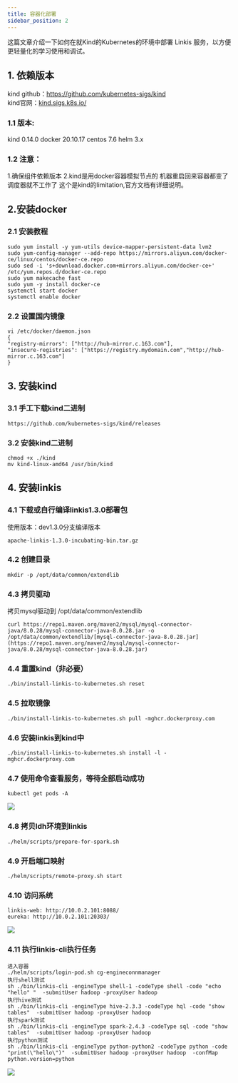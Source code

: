 ```yaml
---
title: 容器化部署
sidebar_position: 2
---
```


这篇文章介绍一下如何在就Kind的Kubernetes的环境中部署 Linkis 服务，以方便更轻量化的学习使用和调试。

## 1. 依赖版本
kind github：https://github.com/kubernetes-sigs/kind  
kind官网：[kind.sigs.k8s.io/](https://kind.sigs.k8s.io/)

### 1.1 版本:
kind 0.14.0
docker 20.10.17
centos 7.6
helm 3.x

### 1.2 注意：
1.确保组件依赖版本
2.kind是用docker容器模拟节点的 机器重启回来容器都变了 调度器就不工作了 这个是kind的limitation,官方文档有详细说明。

## 2.安装docker
### 2.1 安装教程
```
sudo yum install -y yum-utils device-mapper-persistent-data lvm2
sudo yum-config-manager --add-repo https://mirrors.aliyun.com/docker-ce/linux/centos/docker-ce.repo
sudo sed -i 's+download.docker.com+mirrors.aliyun.com/docker-ce+' /etc/yum.repos.d/docker-ce.repo
sudo yum makecache fast
sudo yum -y install docker-ce
systemctl start docker
systemctl enable docker
```

### 2.2 设置国内镜像
```
vi /etc/docker/daemon.json
{
"registry-mirrors": ["http://hub-mirror.c.163.com"],
"insecure-registries": ["https://registry.mydomain.com","http://hub-mirror.c.163.com"]
}
```

## 3. 安装kind
###  3.1 手工下载kind二进制
```
https://github.com/kubernetes-sigs/kind/releases
```
### 3.2 安装kind二进制
```
chmod +x ./kind
mv kind-linux-amd64 /usr/bin/kind
```
## 4. 安装linkis
### 4.1 下载或自行编译linkis1.3.0部署包
使用版本：dev1.3.0分支编译版本
```
apache-linkis-1.3.0-incubating-bin.tar.gz
```
### 4.2 创建目录
```
mkdir -p /opt/data/common/extendlib
```
### 4.3 拷贝驱动

拷贝mysql驱动到 /opt/data/common/extendlib
```
curl https://repo1.maven.org/maven2/mysql/mysql-connector-java/8.0.28/mysql-connector-java-8.0.28.jar -o /opt/data/common/extendlib/[mysql-connector-java-8.0.28.jar](https://repo1.maven.org/maven2/mysql/mysql-connector-java/8.0.28/mysql-connector-java-8.0.28.jar)
```
### 4.4 重置kind（非必要）
```
./bin/install-linkis-to-kubernetes.sh reset
```
### 4.5 拉取镜像
```
./bin/install-linkis-to-kubernetes.sh pull -mghcr.dockerproxy.com
```
### 4.6 安装linkis到kind中
```
./bin/install-linkis-to-kubernetes.sh install -l -mghcr.dockerproxy.com
```
### 4.7 使用命令查看服务，等待全部启动成功
```
kubectl get pods -A
```
![](/Images/deployment/kubernetes/pods.jpg)


### 4.8 拷贝ldh环境到linkis
```
./helm/scripts/prepare-for-spark.sh
```
### 4.9 开启端口映射
```
./helm/scripts/remote-proxy.sh start
```
### 4.10 访问系统
```
linkis-web: http://10.0.2.101:8088/
eureka: http://10.0.2.101:20303/
```

![](/Images/deployment/kubernetes/eureka.png)

### 4.11 执行linkis-cli执行任务
```
进入容器
./helm/scripts/login-pod.sh cg-engineconnmanager
执行shell测试
sh ./bin/linkis-cli -engineType shell-1 -codeType shell -code "echo "hello" "  -submitUser hadoop -proxyUser hadoop
执行hive测试
sh ./bin/linkis-cli -engineType hive-2.3.3 -codeType hql -code "show tables"  -submitUser hadoop -proxyUser hadoop
执行spark测试
sh ./bin/linkis-cli -engineType spark-2.4.3 -codeType sql -code "show tables"  -submitUser hadoop -proxyUser hadoop
执行python测试
sh ./bin/linkis-cli -engineType python-python2 -codeType python -code "print(\"hello\")"  -submitUser hadoop -proxyUser hadoop  -confMap  python.version=python
```

![](/Images/deployment/kubernetes/linkis.jpg)
